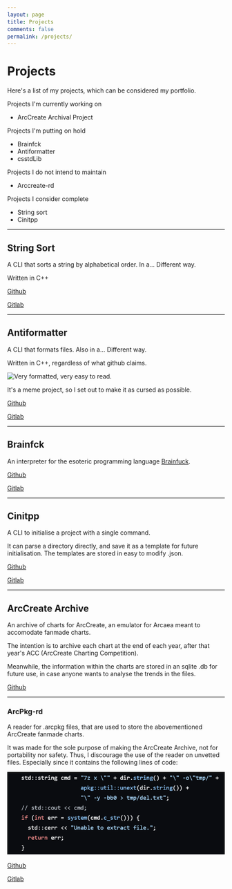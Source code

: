 ```yaml
---
layout: page
title: Projects
comments: false
permalink: /projects/
---
```


# Projects

Here\'s a list of my projects, which can be considered my portfolio.

Projects I\'m currently working on

- ArcCreate Archival Project

Projects I\'m putting on hold

- Brainfck
- Antiformatter
- csstdLib

Projects I do not intend to maintain

- Arccreate-rd

Projects I consider complete

- String sort
- Cinitpp

___

## String Sort

A CLI that sorts a string by alphabetical order. In a... Different way.

Written in C++

[<ins>Github</ins>](https://github.com/Renjian-buchai/string-sort)

[<ins>Gitlab</ins>](https://gitlab.com/renjian-buchai/string-sort)

___

## Antiformatter

A CLI that formats files. Also in a... Different way.

Written in C++, regardless of what github claims.

![Very formatted, very easy to read.](https://64.media.tumblr.com/b87a19ce087f62f012d5d790e8b2da3b/tumblr_inline_s7um93VI8Y1y9a0q4_500.png)

It\'s a meme project, so I set out to make it as cursed as possible.

[<ins>Github</ins>](https://github.com/Renjian-buchai/anti-formatter)

[<ins>Gitlab</ins>](https://gitlab.com/renjian-buchai/anti-formatter)

___

## Brainfck

An interpreter for the esoteric programming language [Brainfuck](https://en.wikipedia.org/wiki/Brainfuck).

[<ins>Github</ins>](https://github.com/Renjian-buchai/bfuck01)

[<ins>Gitlab</ins>](https://gitlab.com/renjian-buchai/bfuck01)

___

## Cinitpp

A CLI to initialise a project with a single command.

It can parse a directory directly, and save it as a template for future initialisation. The templates are stored in easy to modify .json.

[<ins>Github</ins>](https://github.com/Renjian-buchai/cinitpp)

[<ins>Gitlab</ins>](https://gitlab.com/renjian-buchai/cinitpp)

___

## ArcCreate Archive

An archive of charts for ArcCreate, an emulator for Arcaea meant to accomodate fanmade charts.

The intention is to archive each chart at the end of each year, after that year's ACC (ArcCreate Charting Competition).

Meanwhile, the information within the charts are stored in an sqlite .db for future use, in case anyone wants to analyse the trends in the files.

[<ins>Github</ins>](https://github.com/ArcCreate-Archival-Team)

___

### ArcPkg-rd

A reader for .arcpkg files, that are used to store the abovementioned ArcCreate fanmade charts.

It was made for the sole purpose of making the ArcCreate Archive, not for portability nor safety. Thus, I discourage the use of the reader on unvetted files. 
Especially since it contains the following lines of code:

![Horrible code. Why did I come just to suffer?](../resources/shitcode.png)

[<ins>Github</ins>](https://github.com/ArcCreate-Archival-Team/ArcCreate-rd/)

[<ins>Gitlab</ins>](https://gitlab.com/arccreate-archival-team/arccreate-rd)
